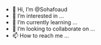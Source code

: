 - 👋 Hi, I’m @Sohafoaud
- 👀 I’m interested in ...
- 🌱 I’m currently learning ...
- 💞️ I’m looking to collaborate on ...
- 📫 How to reach me ...

<!---
Sohafoaud/Sohafoaud is a ✨ special ✨ repository because its `README.md` (this file) appears on your GitHub profile.
You can click the Preview link to take a look at your changes.
--->
